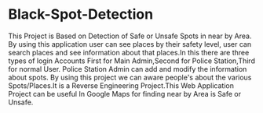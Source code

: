 # Black-Spot-Detection
This Project is Based on Detection of Safe or Unsafe Spots in near by Area. By using this application user can see places by their safety level, user can search places and see information about that places.In this there are three types of login Accounts First for Main Admin,Second for Police Station,Third for normal User. Police Station Admin can add and modify the information about spots. By using this project we can aware people's about the various Spots/Places.It is a Reverse Engineering Project.This Web Application Project can be useful In Google Maps for finding near by Area is Safe or Unsafe.
